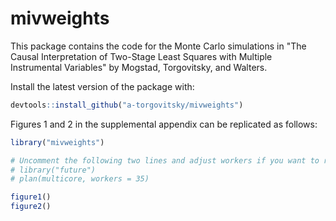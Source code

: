 # mivweights

This package contains the code for the Monte Carlo simulations in "The Causal Interpretation of Two-Stage Least Squares with Multiple Instrumental Variables" by Mogstad, Torgovitsky, and Walters.

Install the latest version of the package with:
```r
devtools::install_github("a-torgovitsky/mivweights")
```

Figures 1 and 2 in the supplemental appendix can be replicated as follows:
```r
library("mivweights")

# Uncomment the following two lines and adjust workers if you want to run in parallel
# library("future")
# plan(multicore, workers = 35)

figure1()
figure2()
```
